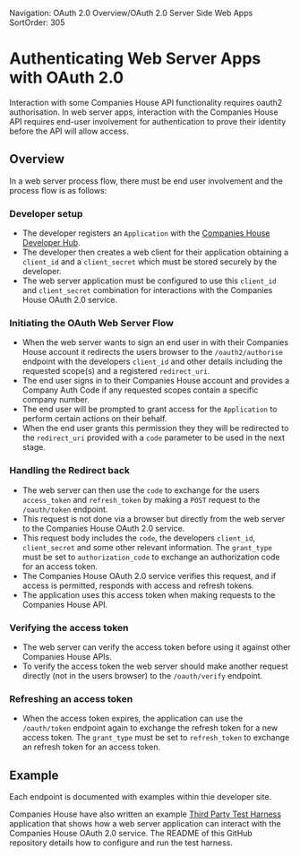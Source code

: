 Navigation: OAuth 2.0 Overview/OAuth 2.0 Server Side Web Apps
SortOrder: 305

# Authenticating Web Server Apps with OAuth 2.0

Interaction with some Companies House API functionality requires oauth2 authorisation.
In web server apps, interaction with the Companies House API requires end-user involvement
for authentication to prove their identity before the API will allow access.


## Overview

In a web server process flow, there must be end user
involvement and the process flow is as follows:

### Developer setup

- The developer registers an `Application` with the [Companies House Developer Hub](https://developer.company-information.service.gov.uk).
- The developer then creates a web client for their application obtaining a `client_id` and a `client_secret` which must be stored securely by the developer.
- The web server application must be configured to use this `client_id` and `client_secret` combination for interactions with the Companies House OAuth 2.0 service.

### Initiating the OAuth Web Server Flow

- When the web server wants to sign an end user in with their Companies House account it redirects the users browser to the `/oauth2/authorise` endpoint with the developers `client_id` and other details including the requested scope(s) and a registered `redirect_uri`.
- The end user signs in to their Companies House account and provides a Company Auth Code if any requested scopes contain a specific company number.
- The end user will be prompted to grant access for the `Application` to perform certain actions on their behalf.
- When the end user grants this permission they they will be redirected to the `redirect_uri` provided with a `code` parameter to be used in the next stage.

### Handling the Redirect back
- The web server can then use the `code` to exchange for the users `access_token` and `refresh_token` by making a `POST` request to the `/oauth/token` endpoint.
- This request is not done via a browser but directly from the web server to the Companies House OAuth 2.0 service.
- This request body includes the `code`, the developers `client_id`, `client_secret` and some other relevant information. The `grant_type` must be set to `authorization_code` to exchange an authorization code for an access token.
- The Companies House OAuth 2.0 service verifies this request, and if access is permitted, responds with access and refresh tokens.
- The application uses this access token when making requests to the Companies House API.

### Verifying the access token
- The web server can verify the access token before using it against other Companies House APIs.
- To verify the access token the web server should make another request directly (not in the users browser) to the `/oauth/verify` endpoint.

### Refreshing an access token
- When the access token expires, the application can use the `/oauth/token` endpoint again to exchange the refresh token for a new access token. The `grant_type` must be set to `refresh_token` to exchange an refresh token for an access token.

## Example

Each endpoint is documented with examples within thie developer site.

Companies House have also written an example [Third Party Test Harness](https://github.com/companieshouse/third-party-test-harness) application that shows how a web server application can interact with the Companies House OAuth 2.0 service. The README of this GitHub repository details how to configure and run the test harness.
